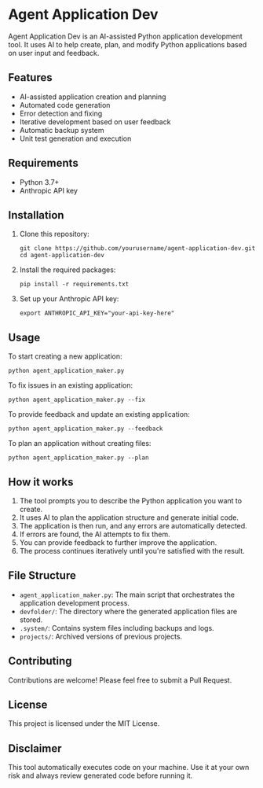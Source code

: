 # Agent Application Dev

Agent Application Dev is an AI-assisted Python application development tool. It uses AI to help create, plan, and modify Python applications based on user input and feedback.

## Features

- AI-assisted application creation and planning
- Automated code generation
- Error detection and fixing
- Iterative development based on user feedback
- Automatic backup system
- Unit test generation and execution

## Requirements

- Python 3.7+
- Anthropic API key

## Installation

1. Clone this repository:
   ```
   git clone https://github.com/yourusername/agent-application-dev.git
   cd agent-application-dev
   ```

2. Install the required packages:
   ```
   pip install -r requirements.txt
   ```

3. Set up your Anthropic API key:
   ```
   export ANTHROPIC_API_KEY="your-api-key-here"
   ```

## Usage

To start creating a new application:
```
python agent_application_maker.py
```

To fix issues in an existing application:
```
python agent_application_maker.py --fix
```

To provide feedback and update an existing application:
```
python agent_application_maker.py --feedback
```

To plan an application without creating files:
```
python agent_application_maker.py --plan
```

## How it works

1. The tool prompts you to describe the Python application you want to create.
2. It uses AI to plan the application structure and generate initial code.
3. The application is then run, and any errors are automatically detected.
4. If errors are found, the AI attempts to fix them.
5. You can provide feedback to further improve the application.
6. The process continues iteratively until you're satisfied with the result.

## File Structure

- `agent_application_maker.py`: The main script that orchestrates the application development process.
- `devfolder/`: The directory where the generated application files are stored.
- `.system/`: Contains system files including backups and logs.
- `projects/`: Archived versions of previous projects.

## Contributing

Contributions are welcome! Please feel free to submit a Pull Request.

## License

This project is licensed under the MIT License.

## Disclaimer

This tool automatically executes code on your machine. Use it at your own risk and always review generated code before running it.